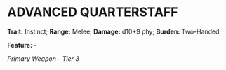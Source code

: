 # ADVANCED QUARTERSTAFF

**Trait:** Instinct; **Range:** Melee; **Damage:** d10+9 phy; **Burden:** Two-Handed

**Feature:** -

*Primary Weapon - Tier 3*